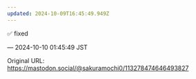 ```yaml
---
updated: 2024-10-09T16:45:49.949Z
---
```


<p>✅️ fixed</p>

&mdash; 2024-10-10 01:45:49 JST

Original URL: https://mastodon.social/@sakuramochi0/113278474646493827
